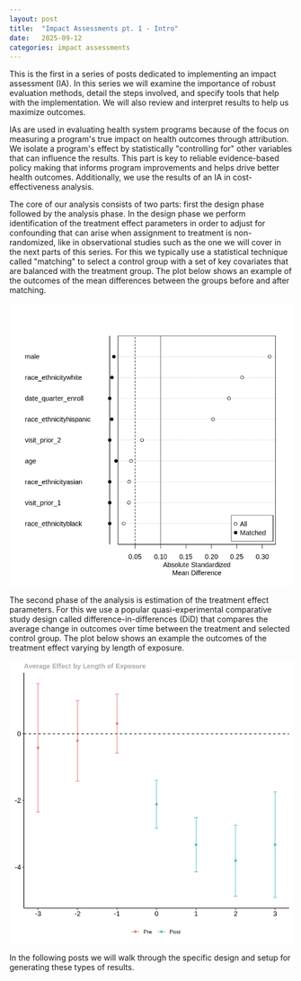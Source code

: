 ```yaml
---
layout: post
title:  "Impact Assessments pt. 1 - Intro"
date:   2025-09-12
categories: impact assessments
---
```

This is the first in a series of posts dedicated to implementing an impact assessment (IA). In this series we will examine the importance of robust evaluation methods, detail the steps involved, and specify tools that help with the implementation. We will also review and interpret results to help us maximize outcomes.

IAs are used in evaluating health system programs because of the focus on measuring a program's true impact on health outcomes through attribution. We isolate a program's effect by statistically "controlling for" other variables that can influence the results. This part is key to reliable evidence-based policy making that informs program improvements and helps drive better health outcomes. Additionally, we use the results of an IA in cost-effectiveness analysis.

The core of our analysis consists of two parts: first the design phase followed by the analysis phase. In the design phase we perform identification of the treatment effect parameters in order to adjust for confounding that can arise when assignment to treatment is non-randomized, like in observational studies such as the one we will cover in the next parts of this series. For this we typically use a statistical technique called "matching" to select a control group with a set of key covariates that are balanced with the treatment group. The plot below shows an example of the outcomes of the mean differences between the groups before and after matching. 

![plot of mean differences before and after matching](/assets/mean-differences-plot.png)

The second phase of the analysis is estimation of the treatment effect parameters. For this we use a popular quasi-experimental comparative study design called difference-in-differences (DiD) that compares the average change in outcomes over time between the treatment and selected control group. The plot below shows an example the outcomes of the treatment effect varying by length of exposure.

![event study type plot](/assets/event-study-type.png)

In the following posts we will walk through the specific design and setup for generating these types of results.